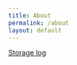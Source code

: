 ```yaml
---
title: About
permalink: /about
layout: default
---
```

<a href="#" id="storage_log">Storage log</a>
